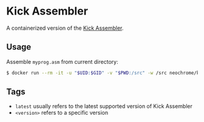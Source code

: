# Kick Assembler

A containerized version of the [Kick Assembler](http://www.theweb.dk/KickAssembler/).

## Usage
Assemble `myprog.asm` from current directory:
```sh
$ docker run --rm -it -u "$UID:$GID" -v "$PWD:/src" -w /src neochrome/kickassembler myprog.asm
```

## Tags
- `latest` usually refers to the latest supported version of Kick Assembler
- `<version>` refers to a specific version
